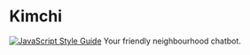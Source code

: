 # Kimchi
[![JavaScript Style Guide](https://cdn.rawgit.com/feross/standard/master/badge.svg)](https://github.com/feross/standard)
Your friendly neighbourhood chatbot.
